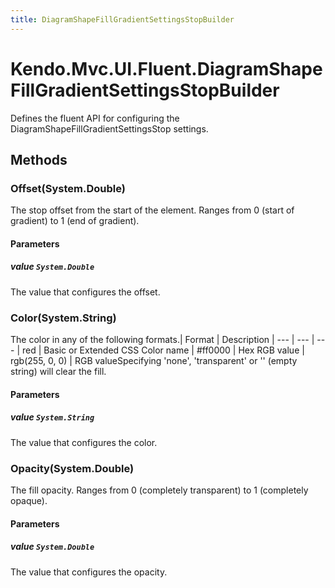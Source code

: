 ```yaml
---
title: DiagramShapeFillGradientSettingsStopBuilder
---
```


# Kendo.Mvc.UI.Fluent.DiagramShapeFillGradientSettingsStopBuilder
Defines the fluent API for configuring the DiagramShapeFillGradientSettingsStop settings.




## Methods


### Offset(System.Double)
The stop offset from the start of the element.
            Ranges from 0 (start of gradient) to 1 (end of gradient).


#### Parameters

##### value `System.Double`
The value that configures the offset.





### Color(System.String)
The color in any of the following formats.| Format         | Description
            | ---            | --- | ---
            | red            | Basic or Extended CSS Color name
            | #ff0000        | Hex RGB value
            | rgb(255, 0, 0) | RGB valueSpecifying 'none', 'transparent' or '' (empty string) will clear the fill.


#### Parameters

##### value `System.String`
The value that configures the color.





### Opacity(System.Double)
The fill opacity.
            Ranges from 0 (completely transparent) to 1 (completely opaque).


#### Parameters

##### value `System.Double`
The value that configures the opacity.






